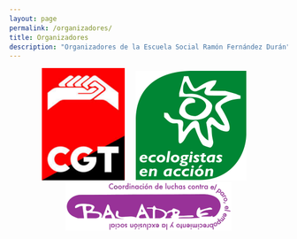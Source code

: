 ```yaml
---
layout: page
permalink: /organizadores/
title: Organizadores
description: "Organizadores de la Escuela Social Ramón Fernández Durán"
---
```

<div style="text-align:center">
<a href="http://www.cgt.org.es/"><img src="/images/logos/cgt.png" alt="Logo de CGT"/></a>
&nbsp;&nbsp;&nbsp;
<a href="http://www.ecologistasenaccion.org"><img src="/images/logos/ecologistas.png" alt="Logo de Ecologistas en Acción"/></a>
&nbsp;&nbsp;&nbsp;
<a href="http://www.coordinacionbaladre.org/"><img src="/images/logos/baladre.png" alt="Logo de Baladre"/></a>